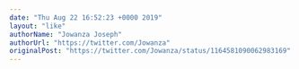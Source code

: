 ```yaml
---
date: "Thu Aug 22 16:52:23 +0000 2019"
layout: "like"
authorName: "Jowanza Joseph"
authorUrl: "https://twitter.com/Jowanza"
originalPost: "https://twitter.com/Jowanza/status/1164581090062983169"
---
```

